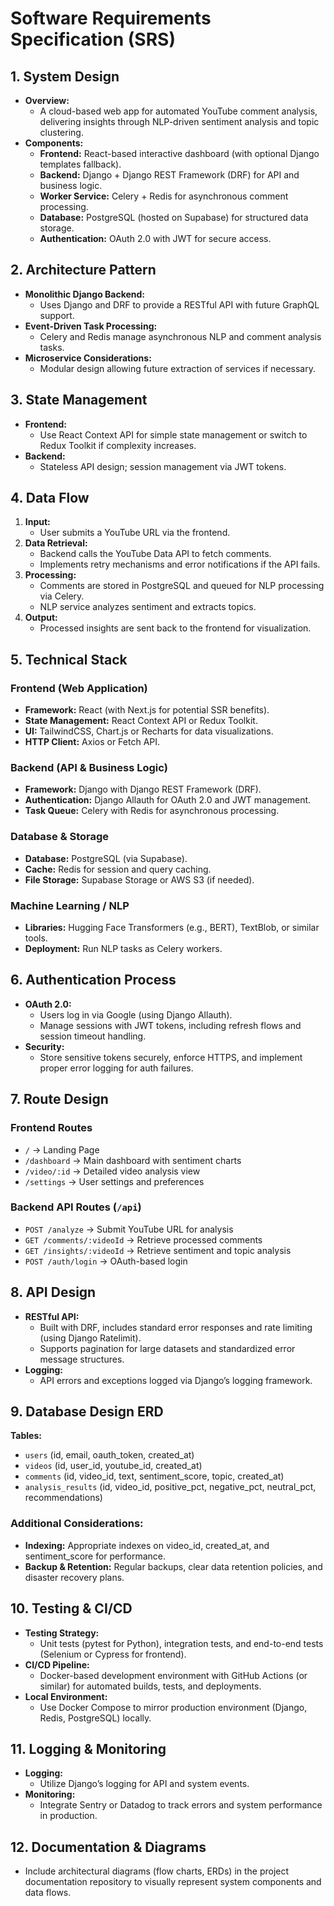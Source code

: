 # Software Requirements Specification (SRS)

## 1. System Design  
- **Overview:**  
  - A cloud-based web app for automated YouTube comment analysis, delivering insights through NLP-driven sentiment analysis and topic clustering.
- **Components:**  
  - **Frontend:** React-based interactive dashboard (with optional Django templates fallback).  
  - **Backend:** Django + Django REST Framework (DRF) for API and business logic.  
  - **Worker Service:** Celery + Redis for asynchronous comment processing.  
  - **Database:** PostgreSQL (hosted on Supabase) for structured data storage.  
  - **Authentication:** OAuth 2.0 with JWT for secure access.

## 2. Architecture Pattern  
- **Monolithic Django Backend:**  
  - Uses Django and DRF to provide a RESTful API with future GraphQL support.
- **Event-Driven Task Processing:**  
  - Celery and Redis manage asynchronous NLP and comment analysis tasks.
- **Microservice Considerations:**  
  - Modular design allowing future extraction of services if necessary.

## 3. State Management  
- **Frontend:**  
  - Use React Context API for simple state management or switch to Redux Toolkit if complexity increases.
- **Backend:**  
  - Stateless API design; session management via JWT tokens.

## 4. Data Flow  
1. **Input:**  
   - User submits a YouTube URL via the frontend.
2. **Data Retrieval:**  
   - Backend calls the YouTube Data API to fetch comments.  
   - Implements retry mechanisms and error notifications if the API fails.
3. **Processing:**  
   - Comments are stored in PostgreSQL and queued for NLP processing via Celery.  
   - NLP service analyzes sentiment and extracts topics.
4. **Output:**  
   - Processed insights are sent back to the frontend for visualization.

## 5. Technical Stack  

### **Frontend (Web Application)**  
- **Framework:** React (with Next.js for potential SSR benefits).  
- **State Management:** React Context API or Redux Toolkit.  
- **UI:** TailwindCSS, Chart.js or Recharts for data visualizations.  
- **HTTP Client:** Axios or Fetch API.

### **Backend (API & Business Logic)**  
- **Framework:** Django with Django REST Framework (DRF).  
- **Authentication:** Django Allauth for OAuth 2.0 and JWT management.  
- **Task Queue:** Celery with Redis for asynchronous processing.

### **Database & Storage**  
- **Database:** PostgreSQL (via Supabase).  
- **Cache:** Redis for session and query caching.  
- **File Storage:** Supabase Storage or AWS S3 (if needed).

### **Machine Learning / NLP**  
- **Libraries:** Hugging Face Transformers (e.g., BERT), TextBlob, or similar tools.  
- **Deployment:** Run NLP tasks as Celery workers.

## 6. Authentication Process  
- **OAuth 2.0:**  
  - Users log in via Google (using Django Allauth).  
  - Manage sessions with JWT tokens, including refresh flows and session timeout handling.  
- **Security:**  
  - Store sensitive tokens securely, enforce HTTPS, and implement proper error logging for auth failures.

## 7. Route Design  

### **Frontend Routes**  
- `/` → Landing Page  
- `/dashboard` → Main dashboard with sentiment charts  
- `/video/:id` → Detailed video analysis view  
- `/settings` → User settings and preferences  

### **Backend API Routes** (`/api`)  
- `POST /analyze` → Submit YouTube URL for analysis  
- `GET /comments/:videoId` → Retrieve processed comments  
- `GET /insights/:videoId` → Retrieve sentiment and topic analysis  
- `POST /auth/login` → OAuth-based login

## 8. API Design  
- **RESTful API:**  
  - Built with DRF, includes standard error responses and rate limiting (using Django Ratelimit).  
  - Supports pagination for large datasets and standardized error message structures.  
- **Logging:**  
  - API errors and exceptions logged via Django’s logging framework.

## 9. Database Design ERD  
**Tables:**  
- `users` (id, email, oauth_token, created_at)  
- `videos` (id, user_id, youtube_id, created_at)  
- `comments` (id, video_id, text, sentiment_score, topic, created_at)  
- `analysis_results` (id, video_id, positive_pct, negative_pct, neutral_pct, recommendations)

### **Additional Considerations:**  
- **Indexing:** Appropriate indexes on video_id, created_at, and sentiment_score for performance.  
- **Backup & Retention:** Regular backups, clear data retention policies, and disaster recovery plans.

## 10. Testing & CI/CD  
- **Testing Strategy:**  
  - Unit tests (pytest for Python), integration tests, and end-to-end tests (Selenium or Cypress for frontend).  
- **CI/CD Pipeline:**  
  - Docker-based development environment with GitHub Actions (or similar) for automated builds, tests, and deployments.
- **Local Environment:**  
  - Use Docker Compose to mirror production environment (Django, Redis, PostgreSQL) locally.

## 11. Logging & Monitoring  
- **Logging:**  
  - Utilize Django’s logging for API and system events.  
- **Monitoring:**  
  - Integrate Sentry or Datadog to track errors and system performance in production.

## 12. Documentation & Diagrams  
- Include architectural diagrams (flow charts, ERDs) in the project documentation repository to visually represent system components and data flows.
